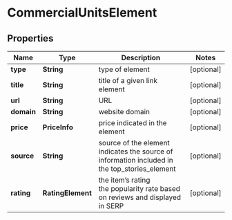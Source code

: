 # CommercialUnitsElement


## Properties

| Name | Type | Description | Notes |
|------------ | ------------- | ------------- | -------------|
**type** | **String** | type of element |[optional]|
**title** | **String** | title of a given link element |[optional]|
**url** | **String** | URL |[optional]|
**domain** | **String** | website domain |[optional]|
**price** | **PriceInfo** | price indicated in the element |[optional]|
**source** | **String** | source of the element<br>indicates the source of information included in the top_stories_element |[optional]|
**rating** | **RatingElement** | the item’s rating <br>the popularity rate based on reviews and displayed in SERP |[optional]|